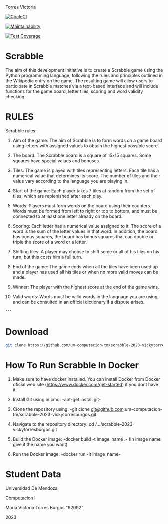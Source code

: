 Torres Victoria

[![CircleCI](https://dl.circleci.com/status-badge/img/gh/um-computacion-tm/scrabble-2023-vickytorresburgos/tree/main.svg?style=svg)](https://dl.circleci.com/status-badge/redirect/gh/um-computacion-tm/scrabble-2023-vickytorresburgos/tree/main)

[![Maintainability](https://api.codeclimate.com/v1/badges/3fdfe61bb782524b378b/maintainability)](https://codeclimate.com/github/um-computacion-tm/scrabble-2023-vickytorresburgos/maintainability)

[![Test Coverage](https://api.codeclimate.com/v1/badges/3fdfe61bb782524b378b/test_coverage)](https://codeclimate.com/github/um-computacion-tm/scrabble-2023-vickytorresburgos/test_coverage)


# Scrabble

The aim of this development initiative is to create a Scrabble game using the Python programming language, following the rules and principles outlined in the Wikipedia entry on the game. 
The resulting game will allow users to participate in Scrabble matches via a text-based interface and will include functions for the game board, 
letter tiles, scoring and word validity checking.

# RULES

Scrabble rules:
                        
1. Aim of the game: The aim of Scrabble is to form words on a game board using letters with assigned values to obtain the highest possible score.
                        
2. The board: The Scrabble board is a square of 15x15 squares. Some squares have special values and bonuses.
                        
3. Tiles: The game is played with tiles representing letters. Each tile has a numerical value that determines its score. 
The number of tiles and their value vary according to the language you are playing in.
                        
4. Start of the game: Each player takes 7 tiles at random from the set of tiles, which are replenished after each play.
                        
5. Words: Players must form words on the board using their counters. Words must be formed from left to right or top to bottom, 
and must be connected to at least one letter already on the board.
                        
6. Scoring: Each letter has a numerical value assigned to it. The score of a word is the sum of the letter values in that word. In addition, the board has bonus squares, the board has bonus squares that can double or triple the score of a word or a letter.
                        
7. Shifting tiles: A player may choose to shift some or all of his tiles on his turn, but this costs him a full turn.
                        
8. End of the game: The game ends when all the tiles have been used up and a player has used all his tiles or when no more valid moves can be made.
                        
9. Winner: The player with the highest score at the end of the game wins.
                        
10. Valid words: Words must be valid words in the language you are using, and can be consulted in an official dictionary if a dispute arises.

"""

# Download
```bash
git clone https://github.com/um-computacion-tm/scrabble-2023-vickytorresburgos.git
```

# How To Run Scrabble In Docker

1. Make sure to have docker installed. You can install Docker from Docker oficial web site (https://www.docker.com/get-started) if you dont have it. 

2. Install Git using in cmd: -apt-get install git-

3. Clone the repository using: -git clone git@github.com:um-computacion-tm/scrabble-2023-vickytorresburgos.git
4. Navigate to the repository directory: cd /.../scrabble-2023-vickytorresburgos.git

5. Build the Docker image: -docker build -t image_name .-  (In image name give it the name you want)

6. Run the Docker image: -docker run -it image_name-


# Student Data

Universidad De Mendoza

Computacion I

Maria Victoria Torres Burgos "62092" 

2023


